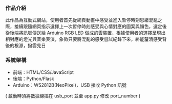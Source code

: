 ### 作品介紹

此作品為互動式網站，使用者首先從網頁動畫中感受並進入暫停時刻思緒混亂之際，接續跟隨網頁指示選擇上一次暫停時刻感受與心情對應的圖案與顏色，選定後從後端將訊號傳送給 Arduino RGB LED 做成的雲裝置，根據使用者的選擇呈現出相對應的燈光與音樂表演，象徵只要將混亂的感受嘗試紀錄下來，終能釐清感受背後的根源，撥雲見日

### 系統架構

- 前端：HTML/CSS/JavaScript  
- 後端：Python/Flask  
- Arduino：WS2812B(NeoPixel)，USB 接收 Python 訊號
  
( 啟動時須將數據線插在 usb_port 並至 app.py 修改 port_number )


